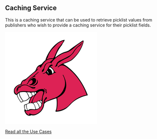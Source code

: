 ## Caching Service
This is a caching service that can be used to retrieve picklist values from publishers who wish to provide a caching service for their picklist fields.

![muley logo](muleyLogo.png)

[Read all the Use Cases](Use_Cases.md)
